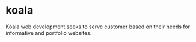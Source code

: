 # koala
Koala web development seeks to serve customer based on their needs for informative and portfolio websites.
